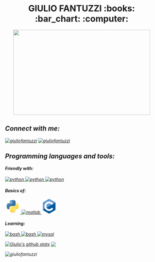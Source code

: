 <h1 align="center"> GIULIO FANTUZZI :books: :bar_chart: :computer:</h3></h1>
<p align="center"><img src="https://media1.giphy.com/media/qgQUggAC3Pfv687qPC/giphy.gif?cid=790b7611fe48214d2e27e3d29dda7c9d574b6cac2dcaa913&rid=giphy.gif&ct=g" width="450" height="280"> </p>
<h2 lign="left"><i>Connect with me:</h2>
<p align="left">

<a href="mailto:giulio.fantuzzi01@gmail.com"><img align="center" src="https://www.vectorlogo.zone/logos/gmail/gmail-icon.svg" alt="giuliofantuzzi" height="40" width="50" /></a>
<a href="mailto:GIULIO.FANTUZZI@ds.units.it"><img align="center" src="https://cdn.iconscout.com/icon/premium/png-512-thumb/student-email-2811801-2335937.png?f=avif&w=256" alt="giuliofantuzzi" height="40" width="50" /></a>
</p>

<h2 align="left">Programming languages and tools:</h2>
<p align="left">
<h4>Friendly with:</h4>
<a href="https://www.r-project.org/" target="_blank" rel="noreferrer"> <img src="https://www.vectorlogo.zone/logos/r-project/r-project-official.svg" alt="python" width="50" height="50"/> </a>
<a href="https://jupyter.org/" target="_blank" rel="noreferrer"> <img src="https://jupyter.org/assets/homepage/main-logo.svg" alt="python" width="50" height="50"/> </a>
<a href="https://www.latex-project.org/" target="_blank" rel="noreferrer"> <img src="https://i.stack.imgur.com/zHFFO.png" alt="python" width="80" height="40"/> </a>
<h4>Basics of:</h4>
<a href="https://www.python.org" target="_blank" rel="noreferrer"> <img src="https://raw.githubusercontent.com/devicons/devicon/master/icons/python/python-original.svg" alt="python" width="50" height="50"/> </a>
<a href="https://www.mathworks.com/" target="_blank" rel="noreferrer"> <img src="https://upload.wikimedia.org/wikipedia/commons/2/21/Matlab_Logo.png" alt="matlab" width="50" height="50"/> </a>
<a href="https://www.cprogramming.com/" target="_blank" rel="noreferrer"> <img src="https://raw.githubusercontent.com/devicons/devicon/master/icons/c/c-original.svg" alt="c" width="50" height="50"/> </a>
<h4>Learning:</h4>
<a href="https://julialang.org/" target="_blank" rel="noreferrer"> <img src="https://www.vectorlogo.zone/logos/julialang/julialang-icon.svg" alt="bash" width="45" height="45"/> </a>
<a href="https://www.gnu.org/software/bash/" target="_blank" rel="noreferrer"> <img src="https://bashlogo.com/img/symbol/svg/full_colored_dark.svg" alt="bash" width="60" height="60"/> </a>
 <a href="https://www.mysql.com/" target="_blank" rel="noreferrer"> <img src="https://www.vectorlogo.zone/logos/mysql/mysql-official.svg" alt="mysql" width="80" height="75"/> </a>
 </p>
 <a href="https://github.com/giuliofantuzzi/github-readme-stats"><img align="center" src="https://github-readme-stats.vercel.app/api?username=giuliofantuzzi&show_icons=true&include_all_commits=true&theme=default&hide_border=false" alt="Giulio's github stats" /></a>  <a href="https://github.com/giuliofantuzzi/github-readme-stats"><img align="center" src="https://github-readme-stats.vercel.app/api/top-langs/?username=giuliofantuzzi&theme=default&hide_border=false" /></a> 
<p><img align="center" src="https://github-readme-streak-stats.herokuapp.com/?user=giuliofantuzzi&count_private=true&theme=default" alt="giuliofantuzzi" /></p>

